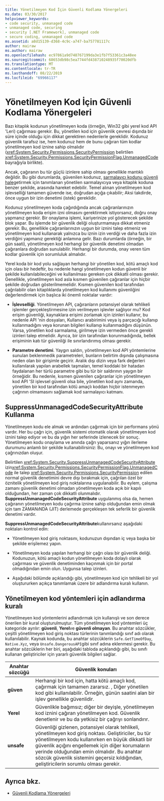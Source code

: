 ```yaml
---
title: Yönetilmeyen Kod İçin Güvenli Kodlama Yönergeleri
ms.date: 03/30/2017
helpviewer_keywords:
- code security, unmanaged code
- unmanaged code, securing
- security [.NET Framework], unmanaged code
- secure coding, unmanaged code
ms.assetid: a8d15139-d368-4c9c-a747-ba757781117c
author: mairaw
ms.author: mairaw
ms.openlocfilehash: ec97861a9d748767199da3e1fb7f53361c3a48ee
ms.sourcegitcommit: 68653db98c5ea7744fd438710248935f70020dfb
ms.translationtype: MT
ms.contentlocale: tr-TR
ms.lasthandoff: 08/22/2019
ms.locfileid: "69966117"
---
```

# <a name="secure-coding-guidelines-for-unmanaged-code"></a>Yönetilmeyen Kod İçin Güvenli Kodlama Yönergeleri
Bazı kitaplık kodunun yönetilmeyen koda (örneğin, Win32 gibi yerel kod API 'Leri) çağırması gerekir. Bu, yönetilen kod için güvenlik çevresi dışında bir süre içinde olduğu için dikkat gerektiren nedenlerle gereklidir. Kodunuz güvenlik tarafsız ise, hem kodunuz hem de bunu çağıran tüm kodlar yönetilmeyen kod iznine sahip olmalıdır (<xref:System.Security.Permissions.SecurityPermission> belirtilen <xref:System.Security.Permissions.SecurityPermissionFlag.UnmanagedCode> bayrağıyla birlikte).  
  
 Ancak, çağıranın bu tür güçlü izinlere sahip olması genellikle mantıklı değildir. Bu gibi durumlarda, güvenilen kodunuz, [sarmalayıcı kodunu güvenli hale](../../../docs/framework/misc/securing-wrapper-code.md)getirmek için tanımlanan yönetilen sarmalayıcıya veya kitaplık koduna benzer şekilde, arasında hareket edebilir. Temel alınan yönetilmeyen kod işlevselliği tamamen güvende ise, doğrudan açığa çıkabilir; Aksi takdirde, önce uygun bir izin denetimi (istek) gereklidir.  
  
 Kodunuz yönetilmeyen koda çağırdığında ancak çağıranlarınızın yönetilmeyen koda erişim izni olmasını gerektirmek istiyorsanız, doğru onay yapmanız gerekir. Bir onaylama işlemi, kariyerinize yol gösterecek şekilde blok yapar. Bu işlemde bir güvenlik deliği oluşturmamaya dikkat etmeniz gerekir. Bu, genellikle çağıranlarınızın uygun bir iznini talep etmeniz ve yönetilmeyen kod kullanarak yalnızca bu iznin izin verdiği ve daha fazla izin verdiğini yapmanız gerektiği anlamına gelir. Bazı durumlarda (örneğin, bir gün saati), yönetilmeyen kod herhangi bir güvenlik denetimi olmadan çağıranlara doğrudan sunulabilir. Herhangi bir durumda, onay veren tüm kodlar güvenlik için sorumluluk almalıdır.  
  
 Yerel koda bir kod yolu sağlayan herhangi bir yönetilen kod, kötü amaçlı kod için olası bir hedeftir, bu nedenle hangi yönetilmeyen kodun güvenli bir şekilde kullanılabileceğini ve kullanılması gereken çok dikkatli olması gerekir. Genellikle, yönetilmeyen kod asla kısmen güvenilen çağıranlar için hiçbir şekilde doğrudan gösterilmemelidir. Kısmen güvenilen kod tarafından çağrılabilir olan kitaplıklarda yönetilmeyen kod kullanımı güvenliğini değerlendirmek için başlıca iki önemli noktalar vardır:  
  
- **İşlevselliği**. Yönetilmeyen API, çağıranların potansiyel olarak tehlikeli işlemler gerçekleştirmesine izin verilmeyen işlevler sağlıyor mu? Kod erişim güvenliği, kaynaklara erişimi zorlamak için izinleri kullanır, bu nedenle API 'nin dosyaları, Kullanıcı arabirimini veya iş parçacığı kullanıp kullanmadığını veya korunan bilgileri kullanıp kullanmadığını düşünün. Varsa, yönetilen kod sarmalama, girilmeye izin vermeden önce gerekli izinleri talep etmelidir. Ayrıca, bir izin tarafından korunmadığında, bellek erişiminin katı tür güvenliği ile sınırlandırımış olması gerekir.  
  
- **Parametre denetimi**. Yaygın saldırı, yönetilmeyen kod API yöntemlerine sunulan beklenmedik parametreleri, bunların belirtim dışında çalışmasına neden olan bir girişimle geçirir. Aralık dışı dizin veya fark değerleri kullanılarak yapılan arabellek taşmaları, temel koddaki bir hatadan faydalanan her türlü parametre gibi bu tür bir saldırının yaygın bir örneğidir. Bu nedenle, kısmen güvenilen çağıranlar için yönetilmeyen kod API 'SI işlevsel güvenli olsa bile, yönetilen kod aynı zamanda, yönetilen bir kod tarafından kötü amaçlı koddan hiçbir istenmeyen çağrının olmamasını sağlamak kod sarmalayıcı katmanı.  
  
## <a name="using-suppressunmanagedcodesecurityattribute"></a>SuppressUnmanagedCodeSecurityAttribute Kullanma  
 Yönetilmeyen kodu ele almak ve ardından çağırmak için bir performans yönü vardır. Her bu çağrı için, güvenlik sistemi otomatik olarak yönetilmeyen kod iznini talep ediyor ve bu da yığın her seferinde izlenecek bir sonuç. Yönetilmeyen kodu onaylama ve anında çağrı yaparsanız yığın ilerleme durumunu anlamlı bir şekilde kullanabilirsiniz: Bu, onayı ve yönetilmeyen kod çağrınızdan oluşur.  
  
 Belirtilen <xref:System.Security.SuppressUnmanagedCodeSecurityAttribute> izin<xref:System.Security.Permissions.SecurityPermissionFlag.UnmanagedCode> ile talep <xref:System.Security.Permissions.SecurityPermission> edilen normal güvenlik denetimini devre dışı bırakmak için, çağrılan özel bir öznitelik yönetilmeyen kod giriş noktalarına uygulanabilir. Bu eylem, çalışma zamanı güvenlik denetimi olmadan yönetilmeyen koda açık bir kapılı olduğundan, her zaman çok dikkatli olunmalıdır. **SuppressUnmanagedCodeSecurityAttribute** uygulanmış olsa da, hemen çağıranın yönetilmeyen kodu çağırma iznine sahip olduğundan emin olmak için tam ZAMANıNDA (JIT) derlemede gerçekleşen tek seferlik bir güvenlik denetimi vardır.  
  
 **SuppressUnmanagedCodeSecurityAttribute**kullanırsanız aşağıdaki noktaları kontrol edin:  
  
- Yönetilmeyen kod giriş noktasını, kodunuzun dışından iç veya başka bir şekilde erişilemez yapın.  
  
- Yönetilmeyen koda yapılan herhangi bir çağrı olası bir güvenlik deliği. Kodunuzun, kötü amaçlı kodun yönetilmeyen koda dolaylı olarak çağırması ve güvenlik denetiminden kaçınmak için bir portal olmadığından emin olun. Uygunsa talep izinleri.  
  
- Aşağıdaki bölümde açıklandığı gibi, yönetilmeyen kod için tehlikeli bir yol oluştururken açıkça tanımlamak üzere bir adlandırma kuralı kullanın.  
  
## <a name="naming-convention-for-unmanaged-code-methods"></a>Yönetilmeyen kod yöntemleri için adlandırma kuralı  
 Yönetilmeyen kod yöntemlerini adlandırmak için kullanışlı ve son derece önerilen bir kural oluşturulmuştur. Tüm yönetilmeyen kod yöntemleri üç kategoride ayrılır: **güvenli**, **Yerel**ve **güvenli olmayan**. Bu anahtar sözcükler, çeşitli yönetilmeyen kod giriş noktası türlerinin tanımlandığı sınıf adı olarak kullanılabilir. Kaynak kodunda, bu anahtar sözcüklerin `Safe.GetTimeOfDay`, `Native.Xyz`, veya `Unsafe.DangerousAPI`gibi sınıf adına eklenmesi gerekir. Bu anahtar sözcüklerin her biri, aşağıdaki tabloda açıklandığı gibi, bu sınıfı kullanan geliştiriciler için yararlı güvenlik bilgileri sağlar.  
  
|Anahtar sözcüğü|Güvenlik konuları|  
|-------------|-----------------------------|  
|**güven**|Herhangi bir kod için, hatta kötü amaçlı kod, çağırmak için tamamen zararsız. , Diğer yönetilen kod gibi kullanılabilir. Örneğin, günün saatini alan bir işlev genellikle güvenlidir.|  
|**Yerel**|Güvenlikle bağımsız; diğer bir deyişle, yönetilmeyen kod iznini çağıran yönetilmeyen kod. Güvenlik denetlenir ve bu da yetkisiz bir çağrıyı sonlandırır.|  
|**unsafe**|Güvenliği gizlenen, potansiyel olarak tehlikeli, yönetilmeyen kod giriş noktası. Geliştiriciler, bu tür yönetilmeyen kodu kullanırken en büyük dikkatli bir güvenlik açığını engellemek için diğer korumaların yerinde olduğundan emin olmalıdır. Bu anahtar sözcük güvenlik sistemini geçersiz kıldığından, geliştiricilerin sorumlu olması gerekir.|  
  
## <a name="see-also"></a>Ayrıca bkz.

- [Güvenli Kodlama Yönergeleri](../../standard/security/secure-coding-guidelines.md)
